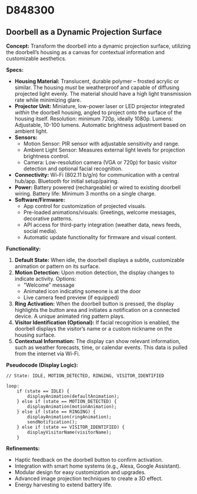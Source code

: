 # D848300

## Doorbell as a Dynamic Projection Surface

**Concept:** Transform the doorbell into a dynamic projection surface, utilizing the doorbell’s housing as a canvas for contextual information and customizable aesthetics.

**Specs:**

*   **Housing Material:** Translucent, durable polymer – frosted acrylic or similar. The housing *must* be weatherproof and capable of diffusing projected light evenly. The material should have a high light transmission rate while minimizing glare.
*   **Projector Unit:** Miniature, low-power laser or LED projector integrated *within* the doorbell housing, angled to project onto the surface of the housing itself. Resolution: minimum 720p, ideally 1080p. Lumens: Adjustable, 10-100 lumens. Automatic brightness adjustment based on ambient light.
*   **Sensors:**
    *   Motion Sensor: PIR sensor with adjustable sensitivity and range.
    *   Ambient Light Sensor: Measures external light levels for projection brightness control.
    *   Camera: Low-resolution camera (VGA or 720p) for basic visitor detection and optional facial recognition.
*   **Connectivity:** Wi-Fi (802.11 b/g/n) for communication with a central hub/app. Bluetooth for initial setup/pairing.
*   **Power:** Battery powered (rechargeable) or wired to existing doorbell wiring. Battery life: Minimum 3 months on a single charge.
*   **Software/Firmware:**
    *   App control for customization of projected visuals.
    *   Pre-loaded animations/visuals: Greetings, welcome messages, decorative patterns.
    *   API access for third-party integration (weather data, news feeds, social media).
    *   Automatic update functionality for firmware and visual content.

**Functionality:**

1.  **Default State:** When idle, the doorbell displays a subtle, customizable animation or pattern on its surface.
2.  **Motion Detection:** Upon motion detection, the display changes to indicate activity. Options:
    *   "Welcome" message
    *   Animated icon indicating someone is at the door
    *   Live camera feed preview (if equipped)
3.  **Ring Activation:** When the doorbell button is pressed, the display highlights the button area and initiates a notification on a connected device. A unique animated ring pattern plays.
4.  **Visitor Identification (Optional):** If facial recognition is enabled, the doorbell displays the visitor’s name or a custom nickname on the housing surface.
5.  **Contextual Information:** The display can show relevant information, such as weather forecasts, time, or calendar events. This data is pulled from the internet via Wi-Fi.

**Pseudocode (Display Logic):**

```
// State: IDLE, MOTION_DETECTED, RINGING, VISITOR_IDENTIFIED

loop:
    if (state == IDLE) {
        displayAnimation(defaultAnimation);
    } else if (state == MOTION_DETECTED) {
        displayAnimation(motionAnimation);
    } else if (state == RINGING) {
        displayAnimation(ringAnimation);
        sendNotification();
    } else if (state == VISITOR_IDENTIFIED) {
        displayVisitorName(visitorName);
    }
```

**Refinements:**

*   Haptic feedback on the doorbell button to confirm activation.
*   Integration with smart home systems (e.g., Alexa, Google Assistant).
*   Modular design for easy customization and upgrades.
*   Advanced image projection techniques to create a 3D effect.
*   Energy harvesting to extend battery life.
